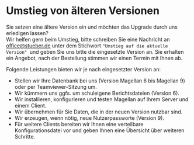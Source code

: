 # Umstieg von älteren Versionen

Sie setzen eine ältere Version ein und möchten das Upgrade durch uns erledigen lassen? <br/>Wir helfen gern beim Umstieg, bitte schreiben Sie eine Nachricht an [office@stueber.de](mailto:office@stueber.de) unter dem Stichwort `"Umstieg auf die aktuelle Version" `und geben Sie uns bitte die eingesetzte Version an. Sie erhalten ein Angebot, nach der Bestellung stimmen wir einen Termin mit Ihnen ab. <br/>

Folgende Leistungen bieten wir je nach eingesetzter Version an:

*  Stellen wir Ihre Datenbank bei uns (Version Magellan 6 bis Magellan 9) oder per Teamviewer-Sitzung um.
*  Wir kümmern uns ggfs. um schuleigene Berichtsdateien (Version 6).
*  Wir installieren, konfigurieren und testen Magellan auf Ihrem Server und einem Client.
*  Wir übernehmen für Sie Daten, die in der neuen Version nutzbar sind.
*  Wir erzeugen, wenn nötig, neue Nutzerpassworte (Version 9).
*  Für weitere Clients bereiten wir Ihnen eine verteilbare Konfigurationsdatei vor und geben Ihnen eine Übersicht über weiteren Schritte.